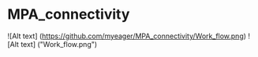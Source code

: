 # MPA_connectivity

![Alt text] (https://github.com/myeager/MPA_connectivity/Work_flow.png)
![Alt text] ("Work_flow.png")


